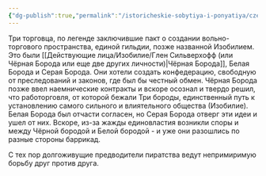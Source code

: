 ```yaml
---
{"dg-publish":true,"permalink":"/istoricheskie-sobytiya-i-ponyatiya/czentralnye-derzhavy/tri-borody-ili-legenda-o-tryoh-kupczah/","dgPassFrontmatter":true}
---
```



Три торговца, по легенде заключившие пакт о создании вольно-торгового пространства, единой гильдии, позже названной Изобилием.
Это были [[Действующие лица/Изобилие/Глен Сильверхофф (или Чёрная Борода или еще две других личности)\|Чёрная Борода]], Белая Борода и Серая Борода. Они хотели создать конфедерацию, свободную от преследований и законов, где был бы честный обмен.
Чёрная Борода позже ввел наемнические контракты и вскоре осознал и твердо решил, что работорговля, от которой бежали Три бороды, единственный путь к установлению самого сильного и влиятельного общества (Изобилие). Белая Борода был отчасти согласен, но Серая Борода отверг эти идеи и ушел от них.
Вскоре, из-за жажды единовластия возникли споры и между Чёрной бородой и Белой бородой - и уже они разошлись по разные стороны баррикад.

С тех пор долгоживущие предводители пиратства ведут непримиримую борьбу друг против друга.